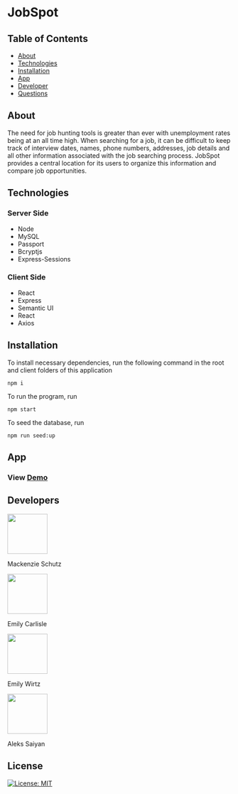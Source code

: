 # JobSpot

## Table of Contents

- [About](#about)
- [Technologies](#technologies)
- [Installation](#installation)
- [App](#app)
- [Developer](#developer)
- [Questions](#Questions)

## About

The need for job hunting tools is greater than ever with unemployment rates being at an all time high. When searching for a job, it can be difficult to keep track of interview dates, names, phone numbers, addresses, job details and all other information associated with the job searching process. JobSpot provides a central location for its users to organize this information and compare job opportunities.  

## Technologies  

### Server Side  

- Node  
- MySQL  
- Passport  
- Bcryptjs  
- Express-Sessions   

### Client Side   

- React  
- Express  
- Semantic UI  
- React  
- Axios  


## Installation  

To install necessary dependencies, run the following command in the root and client folders of this application  

```
npm i
```

To run the program, run

```
npm start
```

To seed the database, run

```
npm run seed:up
```

## App  


### View [Demo](https://job-spot.herokuapp.com/)   



## Developers  
 
   <img src="https://avatars.githubusercontent.com/Knzmck" height="90" width="90">   
 
   Mackenzie Schutz  

   <img src="https://avatars.githubusercontent.com/emcarlisle" height="90" width="90">   
 
   Emily Carlisle    
 
   <img src="https://avatars.githubusercontent.com/ewirtz3" height="90" width="90">   
  
   Emily Wirtz    
 
   <img src="https://avatars.githubusercontent.com/Anverch" height="90" width="90">   
  
   Aleks Saiyan    


## License  

[![License: MIT](https://img.shields.io/badge/License-MIT-yellow.svg)](https://opensource.org/licenses/MIT)  


